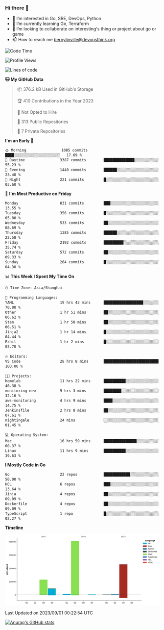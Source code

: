 ### Hi there 👋

- 👀 I’m interested in Go, SRE, DevOps, Python
- 🌱 I’m currently learning Go, Terraform
- 👯 I’m looking to collaborate on interesting's thing or project about go or game
- 📫 How to reach me bernylinville@devopsthink.org

<!--START_SECTION:waka-->
![Code Time](http://img.shields.io/badge/Code%20Time-320%20hrs%206%20mins-blue)

![Profile Views](http://img.shields.io/badge/Profile%20Views-0-blue)

![Lines of code](https://img.shields.io/badge/From%20Hello%20World%20I%27ve%20Written-817.9%20thousand%20lines%20of%20code-blue)

**🐱 My GitHub Data** 

> 📦 376.2 kB Used in GitHub's Storage 
 > 
> 🏆 410 Contributions in the Year 2023
 > 
> 🚫 Not Opted to Hire
 > 
> 📜 313 Public Repositories 
 > 
> 🔑 7 Private Repositories 
 > 
**I'm an Early 🐤** 

```text
🌞 Morning                1085 commits        ████░░░░░░░░░░░░░░░░░░░░░   17.69 % 
🌆 Daytime                3387 commits        ██████████████░░░░░░░░░░░   55.23 % 
🌃 Evening                1440 commits        ██████░░░░░░░░░░░░░░░░░░░   23.48 % 
🌙 Night                  221 commits         █░░░░░░░░░░░░░░░░░░░░░░░░   03.60 % 
```
📅 **I'm Most Productive on Friday** 

```text
Monday                   831 commits         ███░░░░░░░░░░░░░░░░░░░░░░   13.55 % 
Tuesday                  356 commits         █░░░░░░░░░░░░░░░░░░░░░░░░   05.80 % 
Wednesday                533 commits         ██░░░░░░░░░░░░░░░░░░░░░░░   08.69 % 
Thursday                 1385 commits        ██████░░░░░░░░░░░░░░░░░░░   22.58 % 
Friday                   2192 commits        █████████░░░░░░░░░░░░░░░░   35.74 % 
Saturday                 572 commits         ██░░░░░░░░░░░░░░░░░░░░░░░   09.33 % 
Sunday                   264 commits         █░░░░░░░░░░░░░░░░░░░░░░░░   04.30 % 
```


📊 **This Week I Spent My Time On** 

```text
🕑︎ Time Zone: Asia/Shanghai

💬 Programming Languages: 
YAML                     19 hrs 42 mins      ██████████████████░░░░░░░   70.00 % 
Other                    1 hr 51 mins        ██░░░░░░░░░░░░░░░░░░░░░░░   06.62 % 
Stan                     1 hr 50 mins        ██░░░░░░░░░░░░░░░░░░░░░░░   06.51 % 
Jinja2                   1 hr 14 mins        █░░░░░░░░░░░░░░░░░░░░░░░░   04.44 % 
Ezhil                    1 hr 2 mins         █░░░░░░░░░░░░░░░░░░░░░░░░   03.70 % 

🔥 Editors: 
VS Code                  28 hrs 8 mins       █████████████████████████   100.00 % 

🐱‍💻 Projects: 
homelab                  11 hrs 22 mins      ██████████░░░░░░░░░░░░░░░   40.38 % 
monitoring-new           9 hrs 3 mins        ████████░░░░░░░░░░░░░░░░░   32.16 % 
aws-monitoring           4 hrs 9 mins        ████░░░░░░░░░░░░░░░░░░░░░   14.75 % 
Jenkinsfile              2 hrs 8 mins        ██░░░░░░░░░░░░░░░░░░░░░░░   07.61 % 
nightingale              24 mins             ░░░░░░░░░░░░░░░░░░░░░░░░░   01.45 % 

💻 Operating System: 
Mac                      16 hrs 59 mins      ███████████████░░░░░░░░░░   60.37 % 
Linux                    11 hrs 9 mins       ██████████░░░░░░░░░░░░░░░   39.63 % 
```

**I Mostly Code in Go** 

```text
Go                       22 repos            ████████████░░░░░░░░░░░░░   50.00 % 
HCL                      6 repos             ███░░░░░░░░░░░░░░░░░░░░░░   13.64 % 
Jinja                    4 repos             ██░░░░░░░░░░░░░░░░░░░░░░░   09.09 % 
Dockerfile               4 repos             ██░░░░░░░░░░░░░░░░░░░░░░░   09.09 % 
TypeScript               1 repo              █░░░░░░░░░░░░░░░░░░░░░░░░   02.27 % 
```



**Timeline**

![Lines of Code chart](https://raw.githubusercontent.com/bernylinville/bernylinville/main/assets/bar_graph.png)


 Last Updated on 2023/09/01 00:22:54 UTC
<!--END_SECTION:waka-->

[![Anurag's GitHub stats](https://github-readme-stats.vercel.app/api?username=bernylinville)](https://github.com/anuraghazra/github-readme-stats)


<!--
**kylechou-dunk/kylechou-dunk** is a ✨ _special_ ✨ repository because its `README.md` (this file) appears on your GitHub profile.

Here are some ideas to get you started:

- 🔭 I’m currently working on ...
- 🌱 I’m currently learning ...
- 👯 I’m looking to collaborate on ...
- 🤔 I’m looking for help with ...
- 💬 Ask me about ...
- 📫 How to reach me: ...
- 😄 Pronouns: ...
- ⚡ Fun fact: ...
-->
